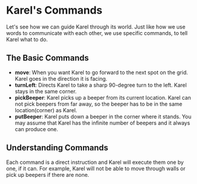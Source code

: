 # Karel's Commands

Let's see how we can guide Karel through its world. Just like how we use words to communicate with each other, we use specific commands, to tell Karel what to do.

## The Basic Commands

* **move**: When you want Karel to go forward to the next spot on the grid. Karel goes in the direction it is facing.
* **turnLeft**: Directs Karel to take a sharp 90-degree turn to the left. Karel stays in the same corner.
* **pickBeeper**: Karel picks up a beeper from its current location. Karel can not pick beepers from far away, so the beeper has to be in the same location(corner) as Karel.
* **putBeeper**: Karel puts down a beeper in the corner where it stands. You may assume that Karel has the infinite number of beepers and it always can produce one.

## Understanding Commands
Each command is a direct instruction and Karel will execute them one by one, if it can. For example, Karel will not be able to move through walls or pick up beepers if there are none.


